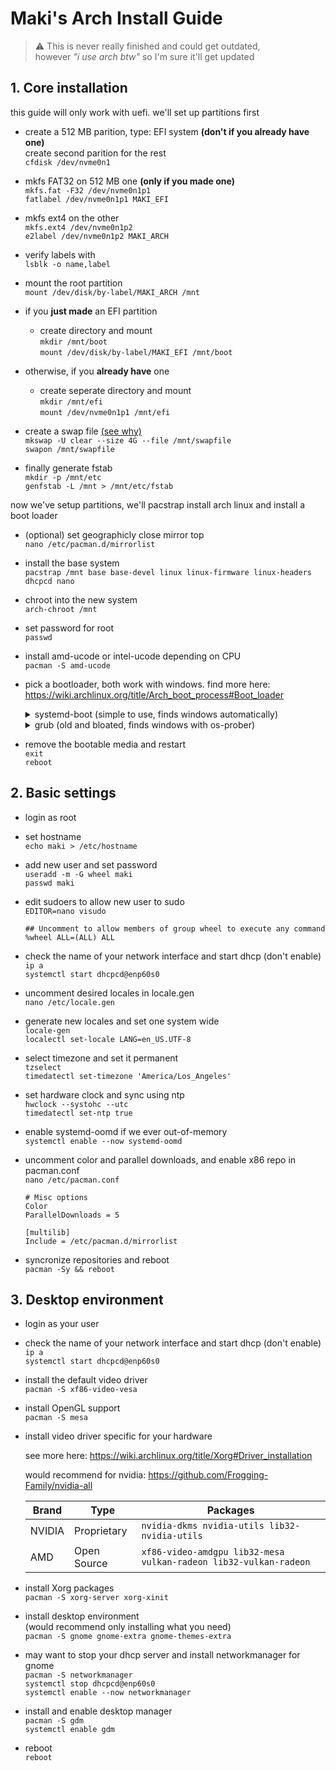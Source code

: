 # Maki's Arch Install Guide

> ⚠️ This is never really finished and could get outdated,<br>
> however _"i use arch btw"_ so I'm sure it'll get updated

## 1. Core installation

this guide will only work with uefi. we'll set up partitions first

-   create a 512 MB parition, type: EFI system **(don't if you already have one)**<br>
    create second parition for the rest<br>
    `cfdisk /dev/nvme0n1`

-   mkfs FAT32 on 512 MB one **(only if you made one)**<br>
    `mkfs.fat -F32 /dev/nvme0n1p1`<br>
    `fatlabel /dev/nvme0n1p1 MAKI_EFI`

<!--
-   <details>
<summary>ext4 (simple and stable)</summary>
-->

-   mkfs ext4 on the other<br>
    `mkfs.ext4 /dev/nvme0n1p2`<br>
    `e2label /dev/nvme0n1p2 MAKI_ARCH`<br>

-   verify labels with<br>
    `lsblk -o name,label`

-   mount the root partition<br>
    `mount /dev/disk/by-label/MAKI_ARCH /mnt`

<!-- </details> -->

<!-- <details>
<summary>btrfs (more complicated, personally unrecommended)</summary>

-   mkfs btrfs on the other<br>
    `mkfs.btrfs /dev/nvme0n1p2`<br>
    `btrfs filesystem label /dev/nvme0n1p2 MAKI_ARCH`<br>

-   verify labels with<br>
    `lsblk -o name,label`

-   mount the partition<br>
    `mount /dev/disk/by-label/MAKI_ARCH /mnt`

-   create two subvolumes<br>
    `btrfs sub create /mnt/@`<br>
    `btrfs sub create /mnt/@home`

-   unmount the partition<br>
    `umount /mnt`

-   mount new subvolumes<br>
    `mount -o subvol=@ /dev/disk/by-label/MAKI_ARCH /mnt`<br>
    `mount -o subvol=@home /dev/disk/by-label/MAKI_ARCH /mnt/home`

</details> -->

-   if you **just made** an EFI partition

    -   create directory and mount<br>
        `mkdir /mnt/boot`<br>
        `mount /dev/disk/by-label/MAKI_EFI /mnt/boot`

-   otherwise, if you **already have** one<br>

    -   create seperate directory and mount<br>
        `mkdir /mnt/efi`<br>
        `mount /dev/nvme0n1p1 /mnt/efi`

-   create a swap file [(see why)](https://chrisdown.name/2018/01/02/in-defence-of-swap.html)<br>
    `mkswap -U clear --size 4G --file /mnt/swapfile`<br>
    `swapon /mnt/swapfile`

-   finally generate fstab<br>
    `mkdir -p /mnt/etc`<br>
    `genfstab -L /mnt > /mnt/etc/fstab`

now we've setup partitions, we'll pacstrap install arch linux and install a boot loader

-   (optional) set geographicly close mirror top<br>
    `nano /etc/pacman.d/mirrorlist`

-   install the base system<br>
    `pacstrap /mnt base base-devel linux linux-firmware linux-headers dhcpcd nano`

-   chroot into the new system<br>
    `arch-chroot /mnt`

-   set password for root<br>
    `passwd`

-   install amd-ucode or intel-ucode depending on CPU<br>
    `pacman -S amd-ucode`

-   pick a bootloader, both work with windows. find more here: https://wiki.archlinux.org/title/Arch_boot_process#Boot_loader

    <details>
    <summary>systemd-boot (simple to use, finds windows automatically)</summary>

    -   install systemd bootloader (read --help)<br>
        `bootctl install`

    -   create new boot entry<br>
        `nano /boot/loader/entries/arch.conf`

        ```
        title Arch Linux
        linux /vmlinuz-linux
        initrd /amd-ucode.img
        initrd /initramfs-linux.img
        options root=LABEL=MAKI_ARCH fsck.mode=force fsck.repair=yes
        options rw loglevel=3 nvidia_drm.modeset=1
        ```

        -   remove `fsck.mode=force fsck.repair=yes` if using btrfs
        -   add `rootflags=subvol=@` if using btrfs
        -   `nvidia_drm.modeset=1` needed for wayland and such
        -   could remove `loglevel=3` and just set `quiet splash`
        -   could replace `root=LABEL=MAKI_ARCH` with `root=UUID=<uuid>`

    -   set the default entry<br>
        `nano /boot/loader/loader.conf`

        ```
        timeout 5
        default arch.conf
        ```

    </details>

    <details>
    <summary>grub (old and bloated, finds windows with os-prober)</summary>

    -   _i havent really tried grub with btrfs before. just remove `fsck.mode=force` cause its noop. the rest is up to you_

    -   install a packages<br>
        `pacman -S grub efibootmgr os-prober`

    -   uncomment GRUB_DISABLE_OS_PROBER=false<br>
        `nano /etc/default/grub`

    -   add to end of GRUB_CMDLINE_LINUX_DEFAULT <br>
        `fsck.mode=force nvidia_drm.modeset=1`

    -   if you **just made** an EFI parition<br>
        `mkdir /boot/EFI`<br>
        `grub-install --target=x86_64-efi --efi-directory=/boot/EFI --bootloader-id=GRUB`<br>
        `grub-mkconfig -o /boot/grub/grub.cfg`

    -   if you **already had** an EFI parition<br>
        `grub-install --target=x86_64-efi --efi-directory=/efi --bootloader-id=GRUB`<br>
        `grub-mkconfig -o /boot/grub/grub.cfg` (maybe this needs to be /efi/grub/grub.cfg?)

    </details>

-   remove the bootable media and restart<br>
    `exit`<br>
    `reboot`

## 2. Basic settings

-   login as root

-   set hostname<br>
    `echo maki > /etc/hostname`

-   add new user and set password<br>
    `useradd -m -G wheel maki`<br>
    `passwd maki`

-   edit sudoers to allow new user to sudo<br>
    `EDITOR=nano visudo`

    ```
    ## Uncomment to allow members of group wheel to execute any command
    %wheel ALL=(ALL) ALL
    ```

-   check the name of your network interface and start dhcp (don't enable)<br>
    `ip a`<br>
    `systemctl start dhcpcd@enp60s0`<br>

-   uncomment desired locales in locale.gen<br>
    `nano /etc/locale.gen`

-   generate new locales and set one system wide<br>
    `locale-gen`<br>
    `localectl set-locale LANG=en_US.UTF-8`

-   select timezone and set it permanent<br>
    `tzselect`<br>
    `timedatectl set-timezone 'America/Los_Angeles'`

-   set hardware clock and sync using ntp<br>
    `hwclock --systohc --utc`<br>
    `timedatectl set-ntp true`

-   enable systemd-oomd if we ever out-of-memory<br>
    `systemctl enable --now systemd-oomd`

-   uncomment color and parallel downloads, and enable x86 repo in pacman.conf<br>
    `nano /etc/pacman.conf`

    ```
    # Misc options
    Color
    ParallelDownloads = 5

    [multilib]
    Include = /etc/pacman.d/mirrorlist
    ```

-   syncronize repositories and reboot<br>
    `pacman -Sy && reboot`

## 3. Desktop environment

-   login as your user

-   check the name of your network interface and start dhcp (don't enable)<br>
    `ip a`<br>
    `systemctl start dhcpcd@enp60s0`<br>

-   install the default video driver<br>
    `pacman -S xf86-video-vesa`

-   install OpenGL support<br>
    `pacman -S mesa`

-   install video driver specific for your hardware

    see more here: https://wiki.archlinux.org/title/Xorg#Driver_installation

    would recommend for nvidia: https://github.com/Frogging-Family/nvidia-all

    | Brand  | Type        | Packages                                                         |
    | ------ | ----------- | ---------------------------------------------------------------- |
    | NVIDIA | Proprietary | `nvidia-dkms nvidia-utils lib32-nvidia-utils`                    |
    | AMD    | Open Source | `xf86-video-amdgpu lib32-mesa vulkan-radeon lib32-vulkan-radeon` |

-   install Xorg packages<br>
    `pacman -S xorg-server xorg-xinit`

-   install desktop environment<br>
    (would recommend only installing what you need)<br>
    `pacman -S gnome gnome-extra gnome-themes-extra`

-   may want to stop your dhcp server and install networkmanager for gnome<br>
    `pacman -S networkmanager`<br>
    `systemctl stop dhcpcd@enp60s0`<br>
    `systemctl enable --now networkmanager`<br>

-   install and enable desktop manager<br>
    `pacman -S gdm`<br>
    `systemctl enable gdm`

-   reboot<br>
    `reboot`

